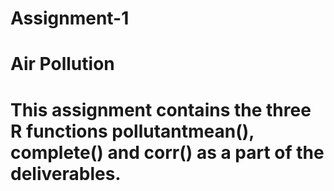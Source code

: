 # Assignment-1
# Air Pollution
# This assignment contains the three R functions pollutantmean(), complete() and corr() as a part of the deliverables.

